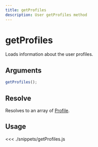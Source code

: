 ```yaml
---
title: getProfiles
description: User getProfiles method
---
```


# getProfiles

Loads information about the user profiles.

## Arguments

```js
getProfiles();
```

## Resolve

Resolves to an array of [Profile](/sdk/js/6/profile).

## Usage

<<< ./snippets/getProfiles.js
